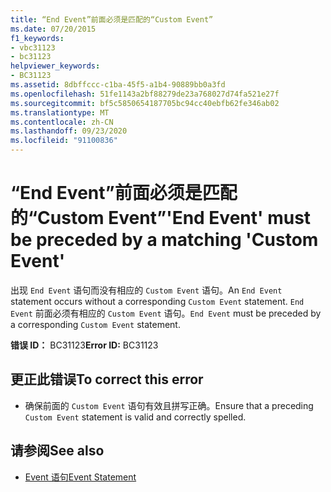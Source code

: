 ```yaml
---
title: “End Event”前面必须是匹配的“Custom Event”
ms.date: 07/20/2015
f1_keywords:
- vbc31123
- bc31123
helpviewer_keywords:
- BC31123
ms.assetid: 8dbffccc-c1ba-45f5-a1b4-90889bb0a3fd
ms.openlocfilehash: 51fe1143a2bf88279de23a768027d74fa521e27f
ms.sourcegitcommit: bf5c5850654187705bc94cc40ebfb62fe346ab02
ms.translationtype: MT
ms.contentlocale: zh-CN
ms.lasthandoff: 09/23/2020
ms.locfileid: "91100836"
---
```

# <a name="end-event-must-be-preceded-by-a-matching-custom-event"></a><span data-ttu-id="e1073-102">“End Event”前面必须是匹配的“Custom Event”</span><span class="sxs-lookup"><span data-stu-id="e1073-102">'End Event' must be preceded by a matching 'Custom Event'</span></span>

<span data-ttu-id="e1073-103">出现 `End Event` 语句而没有相应的 `Custom Event` 语句。</span><span class="sxs-lookup"><span data-stu-id="e1073-103">An `End Event` statement occurs without a corresponding `Custom Event` statement.</span></span> <span data-ttu-id="e1073-104">`End Event` 前面必须有相应的 `Custom Event` 语句。</span><span class="sxs-lookup"><span data-stu-id="e1073-104">`End Event` must be preceded by a corresponding `Custom Event` statement.</span></span>  
  
 <span data-ttu-id="e1073-105">**错误 ID：** BC31123</span><span class="sxs-lookup"><span data-stu-id="e1073-105">**Error ID:** BC31123</span></span>  
  
## <a name="to-correct-this-error"></a><span data-ttu-id="e1073-106">更正此错误</span><span class="sxs-lookup"><span data-stu-id="e1073-106">To correct this error</span></span>  
  
- <span data-ttu-id="e1073-107">确保前面的 `Custom Event` 语句有效且拼写正确。</span><span class="sxs-lookup"><span data-stu-id="e1073-107">Ensure that a preceding `Custom Event` statement is valid and correctly spelled.</span></span>  
  
## <a name="see-also"></a><span data-ttu-id="e1073-108">请参阅</span><span class="sxs-lookup"><span data-stu-id="e1073-108">See also</span></span>

- [<span data-ttu-id="e1073-109">Event 语句</span><span class="sxs-lookup"><span data-stu-id="e1073-109">Event Statement</span></span>](../language-reference/statements/event-statement.md)

